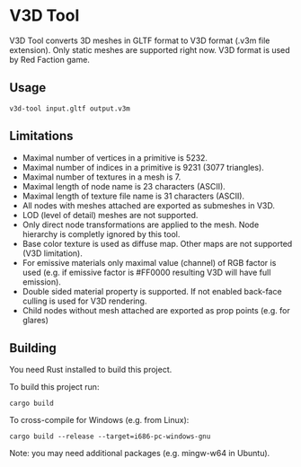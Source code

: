 
V3D Tool
========

V3D Tool converts 3D meshes in GLTF format to V3D format (.v3m file extension). Only static meshes are supported right now.
V3D format is used by Red Faction game.

Usage
-----

    v3d-tool input.gltf output.v3m

Limitations
-----------

* Maximal number of vertices in a primitive is 5232.
* Maximal number of indices in a primitive is 9231 (3077 triangles).
* Maximal number of textures in a mesh is 7.
* Maximal length of node name is 23 characters (ASCII).
* Maximal length of texture file name is 31 characters (ASCII).
* All nodes with meshes attached are exported as submeshes in V3D.
* LOD (level of detail) meshes are not supported.
* Only direct node transformations are applied to the mesh. Node hierarchy is completly ignored by this tool.
* Base color texture is used as diffuse map. Other maps are not supported (V3D limitation).
* For emissive materials only maximal value (channel) of RGB factor is used (e.g. if emissive factor is #FF0000 resulting V3D will have full emission).
* Double sided material property is supported. If not enabled back-face culling is used for V3D rendering.
* Child nodes without mesh attached are exported as prop points (e.g. for glares)

Building
--------

You need Rust installed to build this project.

To build this project run:

    cargo build

To cross-compile for Windows (e.g. from Linux):

    cargo build --release --target=i686-pc-windows-gnu

Note: you may need additional packages (e.g. mingw-w64 in Ubuntu).
